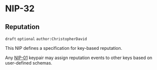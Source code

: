 
NIP-32
======

Reputation
-----------

`draft` `optional` `author:ChristopherDavid`

This NIP defines a specification for key-based reputation.

Any [NIP-01](https://github.com/nostr-protocol/nips/blob/master/01.md) keypair may assign reputation events to other keys based on user-defined schemas.
